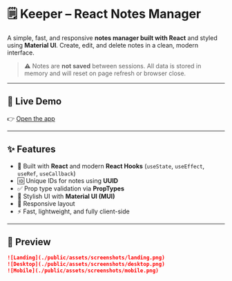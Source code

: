 # 🗒️ Keeper – React Notes Manager

A simple, fast, and responsive **notes manager built with React** and styled using **Material UI**. Create, edit, and delete notes in a clean, modern interface.

> ⚠️ Notes are **not saved** between sessions. All data is stored in memory and will reset on page refresh or browser close.

---

## 🚀 Live Demo

👉 [Open the app](https://borisplotnikov.github.io/keeper/)

---

## ✨ Features

- 🧠 Built with **React** and modern **React Hooks** (`useState`, `useEffect`, `useRef`, `useCallback`)
- 🆔 Unique IDs for notes using **UUID**
- ✅ Prop type validation via **PropTypes**
- 🎨 Stylish UI with **Material UI (MUI)**
- 📱 Responsive layout
- ⚡ Fast, lightweight, and fully client-side

---

## 📸 Preview

```markdown
![Landing](./public/assets/screenshots/landing.png)
![Desktop](./public/assets/screenshots/desktop.png)
![Mobile](./public/assets/screenshots/mobile.png)
